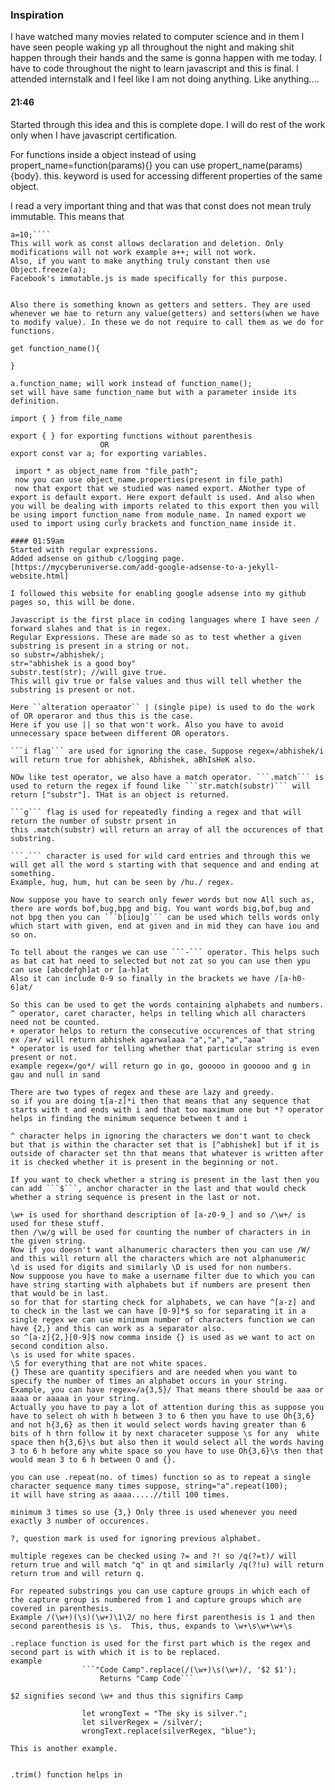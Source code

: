 ### Inspiration
I have watched many movies related to computer science and in them I have seen people waking yp all throughout the night and making shit happen through their hands and the same is gonna happen with me today. I have to code throughout the night to learn javascript and this is final. I attended internstalk and I feel like I am not doing anything. Like anything....

#### 21:46 
Started through this idea and this is complete dope. I will do rest of the work only when I have javascript certification.

For functions inside a object instead of using propert_name=function(params){}
you can use propert_name(params){body}.
this. keyword is used for accessing different properties of the same object.

I read a very important thing and that was that const does not mean truly immutable. This means that 
````const a=5;
a=10;````
This will work as const allows declaration and deletion. Only modifications will not work example a++; will not work.
Also, if you want to make anything truly constant then use Object.freeze(a);
Facebook's immutable.js is made specifically for this purpose.


Also there is something known as getters and setters. They are used whenever we hae to return any value(getters) and setters(when we have to modify value). In these we do not require to call them as we do for functions.

get function_name(){

}

a.function_name; will work instead of function_name();
set will have same function_name but with a parameter inside its definition.

import { } from file_name

export { } for exporting functions without parenthesis
                    OR
export const var a; for exporting variables.
 
 import * as object_name from "file_path";
 now you can use object_name.properties(present in file_path)
 now that export that we studied was named export. ANother type of export is default export. Here export default is used. And also when you will be dealing with imports related to this export then you will be using import function_name from module_name. In named export we used to import using curly brackets and function_name inside it.

#### 01:59am
Started with regular expressions.
Added adsense on github c/logging page. [https://mycyberuniverse.com/add-google-adsense-to-a-jekyll-website.html]

I followed this website for enabling google adsense into my github pages so, this will be done.

Javascript is the first place in coding languages where I have seen / forward slahes and that is in regex.
Regular Expressions. These are made so as to test whether a given substring is present in a string or not.
so substr=/abhishek/;
str="abhishek is a good boy"
substr.test(str); //will give true.
This will giv true or false values and thus will tell whether the substring is present or not.

Here ``alteration operaator`` | (single pipe) is used to do the work of OR operaror and thus this is the case.
Here if you use || so that won't work. Also you have to avoid unnecessary space between different OR operators.

```i flag``` are used for ignoring the case. Suppose regex=/abhishek/i will return true for abhishek, Abhishek, aBhIsHeK also.

NOw like test operator, we also have a match operator. ```.match``` is used to return the regex if found like ```str.match(substr)``` will return ["substr"]. THat is an object is returned.

```g``` flag is used for repeatedly finding a regex and that will return the number of substr prsent in 
this .match(substr) will return an array of all the occurences of that substring.

```.``` character is used for wild card entries and through this we will get all the word s starting with that sequence and and ending at something.
Example, hug, hum, hut can be seen by /hu./ regex.

Now suppose you have to search only fewer words but now All such as, there are words bof,bug,bpg and big. You want words big,bof,bug and not bpg then you can ```b[iou]g``` can be used which tells words only which start with given, end at given and in mid they can have iou and so on.

To tell about the ranges we can use ```-``` operator. This helps such as bat cat hat need to selected but not zat so you can use then ypu can use [abcdefgh]at or [a-h]at
Also it can include 0-9 so finally in the brackets we have /[a-h0-6]at/

So this can be used to get the words containing alphabets and numbers.
^ operator, caret character, helps in telling which all characters need not be counted.
+ operator helps to return the consecutive occurences of that string ex /a+/ will return abhishek agarwalaaa "a","a","a","aaa"
* operator is used for telling whether that particular string is even present or not.
example regex=/go*/ will return go in go, gooooo in gooooo and g in gau and null in sand

There are two types of regex and these are lazy and greedy.
so if you are doing t[a-z]*i then that means that any sequence that starts with t and ends with i and that too maximum one but *? operator helps in finding the minimum sequence between t and i

^ character helps in ignoring the characters we don't want to check but that is within the character set that is [^abhishek] but if it is outside of character set thn that means that whatever is written after it is checked whether it is present in the beginning or not.

If you want to check whether a string is present in the last then you can add ```$```, anchor character in the last and that would check whether a string sequence is present in the last or not.

\w+ is used for shorthand description of [a-z0-9_] and so /\w+/ is used for these stuff.
then /\w/g will be used for counting the number of characters in in the given string.
Now if you doesn't want alhanumeric characters then you can use /W/ and this will return all the characters which are not alphanumeric
\d is used for digits and similarly \D is used for non numbers.
Now suppoose you have to make a username filter due to which you can have string starting with alphabets but if numbers are present then that would be in last.
so for that for starting check for alphabets, we can have ^[a-z] and to check in the last we can have [0-9]*$ so for separating it in a single regex we can use minimum number of characters function we can have {2,} and this can work as a separator also. 
so ^[a-z]{2,}[0-9]$ now comma inside {} is used as we want to act on second condition also.
\s is used for white spaces.
\S for everything that are not white spaces.
{} These are quantity specifiers and are needed when you want to specify the number of times an alphabet occurs in your string.
Example, you can have regex=/a{3,5}/ That means there should be aaa or aaaa or aaaaa in your string.
Actually you have to pay a lot of attention during this as suppose you have to select oh with h between 3 to 6 then you have to use Oh{3,6} and not h{3,6} as then it would select words having greater than 6 bits of h thrn follow it by next characeter suppose \s for any  white space then h{3,6}\s but also then it would select all the words having 3 to 6 h before any white space so you have to use Oh{3,6}\s then that would mean 3 to 6 h between O and {}.

you can use .repeat(no. of times) function so as to repeat a single character sequence many times suppose, string="a".repeat(100);
it will have string as aaaa.....//till 100 times.

minimum 3 times so use {3,} Only three is used whenever you need exactly 3 number of occurences.

?, question mark is used for ignoring previous alphabet.

multiple regexes can be checked using ?= and ?! so /q(?=t)/ will return true and will match "q" in qt and similarly /q(?!u) will return return true and will return q.     

For repeated substrings you can use capture groups in which each of the capture group is numbered from 1 and capture groups which are covered in parenthesis.
Example /(\w+)(\s)(\w+)\1\2/ no here first parenthesis is 1 and then second parenthesis is \s.  This, thus, expands to \w+\s\w+\w+\s

.replace function is used for the first part which is the regex and second part is with which it is to be replaced.
example
                ```"Code Camp".replace(/(\w+)\s(\w+)/, '$2 $1');
                    Returns "Camp Code```

$2 signifies second \w+ and thus this signifirs Camp

                let wrongText = "The sky is silver.";
                let silverRegex = /silver/;
                wrongText.replace(silverRegex, "blue");

This is another example.


.trim() function helps in 
